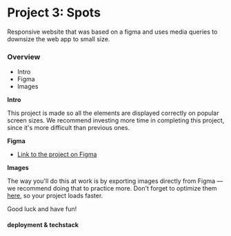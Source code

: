 # Project 3: Spots

Responsive website that was based on a figma and uses media queries to downsize the web app to small size.

### Overview

- Intro
- Figma
- Images

**Intro**

This project is made so all the elements are displayed correctly on popular screen sizes. We recommend investing more time in completing this project, since it's more difficult than previous ones.

**Figma**

- [Link to the project on Figma](https://www.figma.com/file/BBNm2bC3lj8QQMHlnqRsga/Sprint-3-Project-%E2%80%94-Spots?type=design&node-id=2%3A60&mode=design&t=afgNFybdorZO6cQo-1)

**Images**

The way you'll do this at work is by exporting images directly from Figma — we recommend doing that to practice more. Don't forget to optimize them [here](https://tinypng.com/), so your project loads faster.

Good luck and have fun!

#### deployment & techstack

